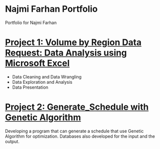 # Najmi Farhan Portfolio
Portfolio for Najmi Farhan

# [Project 1: Volume by Region Data Request: Data Analysis using Microsoft Excel](https://github.com/NFarhan11/da_mexcel_project)
* Data Cleaning and Data Wrangling
* Data Exploration and Analysis
* Data Presentation


# [Project 2: Generate_Schedule with Genetic Algorithm](https://github.com/tribasuki74/Generate_Schedule)
Developing a program that can generate a schedule that use Genetic Algorithm for optimization. Databases also developed for the input and the output.
